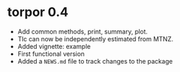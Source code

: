 # torpor 0.4
* Add common methods, print, summary, plot. 
* Tlc can now be independently estimated from MTNZ.  
* Added vignette: example 
* First functional version
* Added a `NEWS.md` file to track changes to the package

